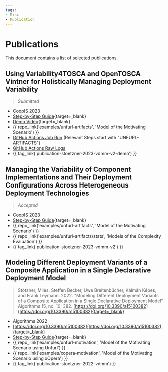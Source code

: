 ```yaml
---
tags:
- Misc
- Publication
---
```


# Publications

This document contains a list of selected publications.

[//]: # (Using MDPI and ACS Style)

## Using Variability4TOSCA and OpenTOSCA Vintner for Holistically Managing Deployment Variability

> _Submitted_

- CoopIS 2023
- [Step-by-Step Guide](variability4tosca/guides/artifacts/index.md){target=_blank}
- [Demo Video](https://youtu.be/6szIGJPuCsU){target=_blank}
- {{ repo_link('examples/unfurl-artifacts', 'Model of the Motivating Scenario') }}
- [GitHub Actions Job Run](https://github.com/OpenTOSCA/opentosca-vintner/actions/runs/6100939642/job/16556255878) (Relevant Steps start with "UNFURL-ARTIFACTS")
- [GitHub Actions Raw Logs](https://vintner.opentosca.org/variability4tosca/guides/artifacts/logs.txt)
- {{ tag_link('publication-stoetzner-2023-vdmm-v2-demo') }}


## Managing the Variability of Component Implementations and Their Deployment Configurations Across Heterogeneous Deployment Technologies

> _Accepted_

- CoopIS 2023
- [Step-by-Step Guide](variability4tosca/guides/artifacts/index.md){target=_blank}
- {{ repo_link('examples/unfurl-artifacts', 'Model of the Motivating Scenario') }}
- {{ repo_link('examples/unfurl-artifacts/stats', 'Models of the Complexity Evaluation') }}
- {{ tag_link('publication-stoetzner-2023-vdmm-v2') }}

## Modeling Different Deployment Variants of a Composite Application in a Single Declarative Deployment Model

> Stötzner, Miles, Steffen Becker, Uwe Breitenbücher, Kálmán Képes, and Frank Leymann. 2022. "Modeling Different Deployment Variants of a Composite Application in a Single Declarative Deployment Model" Algorithms 15, no. 10: 382. [https://doi.org/10.3390/a15100382](https://doi.org/10.3390/a15100382){target=_blank}

- Algorithms 2022
- [https://doi.org/10.3390/a15100382](https://doi.org/10.3390/a15100382){target=_blank}
- [Step-by-Step Guide](variability4tosca/motivation/index.md){target=_blank}
- {{ repo_link('examples/unfurl-motivation', 'Model of the Motivating Scenario using Unfurl') }}
- {{ repo_link('examples/xopera-motivation', 'Model of the Motivating Scenario using xOpera') }}
- {{ tag_link('publication-stoetzner-2022-vdmm') }}
